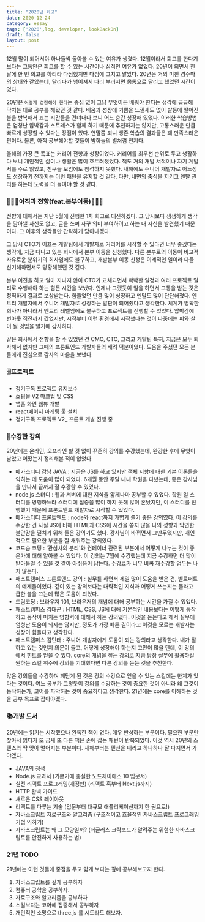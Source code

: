 ```yaml
---
title: "2020년 회고"
date: 2020-12-24
category: essay
tags: ['2020',log, developer, lookBackOn]
draft: false
layout: post
---
```


12월 말이 되어서야 하나둘씩 돌아볼 수 있는 여유가 생겼다. 12월이라서 회고를 한다기보다는 그동안은 회고를 할 수 있는 시간이나 심적인 여유가 없었다. 20년이 되면서 한 달에 한 번 회고를 하리라 다짐했지만 다짐에 그치고 말았다. 20년은 거의 미친 경주마의 상태와 같았는데, 달리다가 넘어져서 다리 부러지면 몸통으로 달리고 했었던 시간이었다.

20년은 `어떻게 성장해야 한다`는 중심 없이 그냥 무엇이든 배워야 한다는 생각에 급급해 닥치는 대로 공부를 해왔던 것 같다. 배움과 성장에 기쁨을 느낄새도 없이 발등에 떨어진 불을 반복해서 끄는 시간들을 견뎌내다 보니 어느 순간 성장해 있었다. 이러한 학습방법은 엄청난 압박감과 스트레스가 함께 하기 때문에 추천하지는 않지만, 고통스러운 만큼 빠르게 성장할 수 있다는 장점이 있다. 연말쯤 되니 생존 학습의 결과물은 꽤 만족스러운 편이다. 물론, 아직  공부해야할 것들이 밤하늘의 별처럼 천지다.

올해의 가장 큰 목표는 커리어 전향과 성장이었다. 커리어를 최우선 순위로 두고 생활하다 보니 개인적인 삶이나 생활은 많이 흐트러졌었다. 책도 거의 개발 서적이나 자기 계발서를 주로 읽었고, 친구들 모임에도 참석하지 못했다. 새해에도 주니어 개발자로 어느정도 성장하기 전까지는 이런 패턴을 유지할 것 같다. 다만, 내면의 중심을 지키고 멘탈 관리를 하는데 노력을 더 들여야 할 것 같다. 


### 👩🏻‍⚖️이직과 전향(feat.본부이동)👩🏻‍💻

전향에 대해서는 지난 5월에 진행한 1차 회고로 대신하겠다. 그 당시보다 생생하게 생각을 담아낼 자신도 없고, 글을 쓰며 자꾸 의미 부여하려고 하는 내 자신을 발견했기 때문이다. 그 이후의 생각들만 간략하게 담아내겠다. 

그 당시 CTO가 이끄는 개발팀에서 개발자로 커리어를 시작할 수 있다면 너무 좋겠다는 생각에, 지금 다니고 있는 회사에서 본부 이동을 신청했다. 다른 본부로의 이동이 비교적 자유로운 분위기의 회사임에도 불구하고, 개발본부 이동 신청은 이례적인 일이라 다들 신기해하면서도 당황해했던 것 같다. 

본부 이전을 하고 얼마 지나지 않아 CTO가 교체되면서 빡빡한 일정과 여러 프로젝트 멀티로 수행해야 하는 힘든 시간을 보냈다. 언제나 그랬듯이 일을 하면서 고통을 받는 것은 정직하게 결과로 보상받는다. 힘들었던 만큼 많이 성장하고 멘탈도 많이 단단해졌다. 엔트리 개발자에서 주니어 개발자로 성장하는 발판이 되어줬다고 생각한다. 체계가 명확한 회사가 아니라서 엔트리 레벨임에도 불구하고 프로젝트를 진행할 수 있었다. 압박감에 번아웃 직전까지 갔었지만, 시작부터 이런 환경에서 시작했다는 것이 나중에는 피와 살이 될 것임을 알기에 감사하다. 

같은 회사에서 전향을 할 수 있었던 건 CMO, CTO, 그리고 개발팀 특히, 지금은 모두 퇴사해서 없지만 그때의 프론트엔드 개발자들의 배려 덕분이었다. 도움을 주셨던 모든 분들에게 진심으로 감사의 마음을 보낸다. 

### 🗄프로젝트

- 정기구독 프로젝트 유지보수
- 쇼핑몰 V2 마크업 및 CSS 
- 앱홈 화면 웹뷰 개발
- react페이지 마케팅 툴 설치
- 정기구독 프로젝트 V2_ 프론트 개발 진행 중

### 📝수강한 강의

20년에는 온라인, 오프라인 할 것 없이 꾸준히 강의를 수강했는데, 완강한 후에 무엇이 남았고 어땠는지 정리해본 적이 없었다. 

- 메가스터디 강남 JAVA : 지금은 JS를 하고 있지만 객체 지향에 대한 기본 이론들을 익히는 데 도움이 많이 되었다. 6개월 동안 주말 내내 학원을 다녔는데, 좋은 강사님을 만나서 끝까지 잘 수강할 수 있었다.  
- node.js 스터디 : 웹과 서버에 대한 지식을 얇게나마 공부할 수 있었다. 학원 일 스터디를 병행하느라 스터디에 집중을 많이 하지 못해 많이 혼났지만, 이 스터디를 진행했기 때문에 프론트엔드 개발자로 시작할 수 있었다.
- 메가스터디 프론트엔드 : node와 react까지 가볍게 쓸기 좋은 강의였다. 이 강의를 수강한 건 사실 JS에 비해 HTML과 CSS에 시간을 쏟지 않을 나의 성향과 막연한 불안감을 떨치기 위해 들은 강의기도 했다. 강사님이 바뀌면서 그만두었지만, 개인적으로 필요한 부분을 잘 채워주는 강의였다.
- 코드숨 코딩 : '관심사의 분리'와 컨테이너 관련된 부분에서 어떻게 나누는 것이 좋은가에 대해 알아볼 수 있었다. 이 강의는 7월에 수강했는데 지금 수강하면 더 많이 받아들일 수 있을 것 같아 아쉬움이 남는다. 수강료가 너무 비싸 재수강할 엄두는 나지 않는다.
- 패스트캠퍼스 프론트엔드 강의 : 실무를 하면서 제일 많이 도움을 받은 건, 벨로퍼트의 예제들이었다. 깊이 있는 강의보다는 대략적인 지식과 어떻게 쓰는지는 몰라고 급한 불을 끄는데 많은 도움이 되었다. 
- 드림코딩 : 브라우저 101, 브라우저의 개념에 대해 공부하는 시간을 가질 수 있었다. 
- 패스트캠퍼스 김태곤 : HTML, CSS, JS에 대해 기본적인 내용보다는 어떻게 동작하고 동작이 미치는 영향력에 대해서 하는 강의였다. 이것을 듣는다고 해서 실무에 엄청난 도움이 되지는 않지만, 정도가 가장 빠른 길이라고 이것을 모르는 개발자는 성장이 힘들다고 생각한다.
- 패스트캠퍼스 김민태 : 주니어 개발자에게 도움이 되는 강의라고 생각한다. 내가 잘 하고 있는 것인지 의문이 들고, 어떻게 성장해야 하는지 고민이 많을 텐데, 이 강의에서 힌트를 얻을 수 있다. core의 개념을 짚는 강의로 지금 당장 실무에 활용하길 원하는 스킬 위주에 강의를 기대했다면 다른 강의를 듣는 것을 추천한다. 

많은 강의들을 수강하며 깨닫게 된 것은 강의 수강으로 얻을 수 있는 스킬에는 한계가 있다는 것이다. 여느 공부가 그렇듯이 강의를 수강하는 것이 중요한 것이 아니라 왜 그것이 동작하는가, 코어를 파악하는 것이 중요하다고 생각한다. 21년에는 core를 이해하는 것을 공부 목표로 잡아야겠다.

### 📚개발 도서 

20년에는 읽기는 시작했으나 완독한 책이 없다. 매우 반성하는 부분이다. 필요한 부분만 찾아서 읽다가 또 금새 또 다른 책은 손에 잡는 패턴이 반복되었다. 이것 역시 20년의 스탠스와 딱 맞아 떨어지는 부분이다. 새해부터는 텐션을 내리고 하나하나 잘 다지면서 가야겠다. 

- JAVA의 정석
- Node.js 교과서 (기본기에 충실한 노드제이에스 10 입문서)
- 실전 리액트 프로그래밍(개정판) (리액트 훅부터 Next.js까지)
- HTTP 완벽 가이드
- 새로운 CSS 레이아웃
- 리액트를 다루는 기술 (입문부터 대규모 애플리케이션까지 한 권으로!)
- 자바스크립트 자료구조와 알고리즘 (구조적이고 효율적인 자바스크립트 프로그래밍 기법 익히기)
- 자바스크립트는 왜 그 모양일까? (더글러스 크락포드가 알려주는 위험한 자바스크립트를 안전하게 사용하는 법)


### 21년 TODO
21년에는 이런 것들에 중점을 두고 얇게 보다는 깊에 공부해보고자 한다.
1. 자바스크립트를 깊게 공부하자
2. 컴퓨터 공학을 공부하자.
3. 자료구조와 알고리즘을 공부하자
4. 스킬보다는 코어에 집중해서 공부하자
5. 개인적인 소망으로 three.js 를 시도라도 해보자.